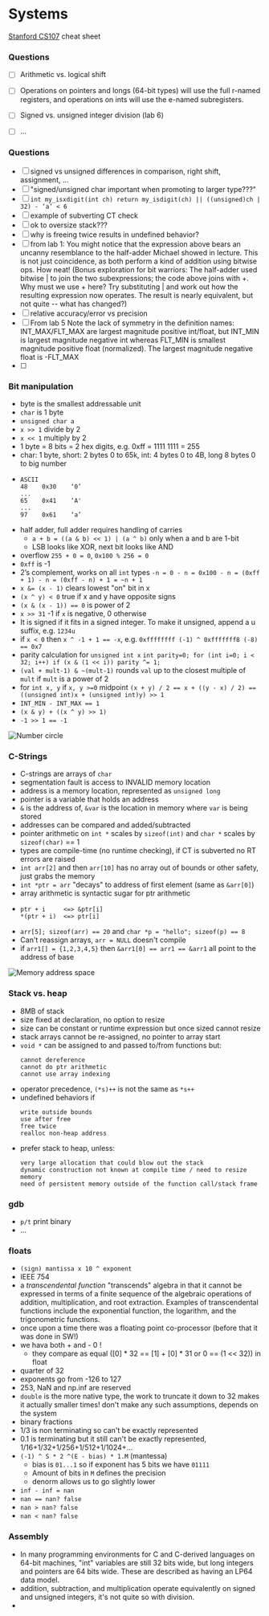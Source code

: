 # Systems
[Stanford CS107](http://cs107.stanford.edu/) cheat sheet

### Questions
- [ ] Arithmetic vs. logical shift
- [ ] Operations on pointers and longs (64-bit types) will use the full r-named registers, and operations on ints will use the e-named subregisters.
- [ ] Signed vs. unsigned integer division (lab 6)
- [ ] ...


### Questions
- [ ] signed vs unsigned differences in comparison, right shift, assignment, ...
- [ ] "signed/unsigned char important when promoting to larger type???"
- [ ] `int my_isxdigit(int ch) return my_isdigit(ch) || ((unsigned)ch | 32) - ‘a’ < 6`
- [ ] example of subverting CT check
- [ ] ok to oversize stack???
- [ ] why is freeing twice results in undefined behavior?
- [ ] from lab 1: You might notice that the expression above bears an uncanny resemblance to the half-adder Michael showed in lecture. This is not just coincidence, as both perform a kind of addition using bitwise ops. How neat! (Bonus exploration for bit warriors: The half-adder used bitwise | to join the two subexpressions; the code above joins with +. Why must we use + here? Try substituting | and work out how the resulting expression now operates. The result is nearly equivalent, but not quite -- what has changed?)
- [ ] relative accuracy/error vs precision
- [ ] From lab 5 Note the lack of symmetry in the definition names: INT_MAX/FLT_MAX are largest magnitude positive int/float, but INT_MIN is largest magnitude negative int whereas FLT_MIN is smallest magnitude positive float (normalized). The largest magnitude negative float is -FLT_MAX
- [ ] 

### Bit manipulation
- byte is the smallest addressable unit
- `char` is 1 byte
- `unsigned char a`
- `x >> 1` divide by 2
- `x << 1` multiply by 2
- 1 byte = 8 bits = 2 hex digits, e.g. 0xff = 1111 1111 = 255
- char: 1 byte, short: 2 bytes 0 to 65k, int: 4 bytes 0 to 4B, long 8 bytes 0 to big number
-
	```
	ASCII
	48    0x30    ‘0’
	...
	65    0x41    ‘A'
	...
	97    0x61    ‘a’
	```
- half adder, full adder requires handling of carries
	- `a + b = ((a & b) << 1) | (a ^ b)` only when a and b are 1-bit
	- LSB looks like XOR, next bit looks like AND
- overflow `255 + 0 = 0`, `0x100 % 256 = 0`
- `0xff` is -1
- 2’s complement, works on all `int` types  `-n = 0 - n = 0x100 - n = (0xff + 1) - n = (0xff - n) + 1 = ~n + 1`
- `x &= (x - 1)` clears lowest "on" bit in x
- `(x ^ y) < 0` true if x and y have opposite signs
- `(x & (x - 1)) == 0` is power of 2
- `x >> 31` -1 if `x` is negative, 0 otherwise
- It is signed if it fits in a signed integer. To make it unsigned, append a u suffix, e.g. `1234u`
- if `x < 0` then `x ^ -1 + 1 == -x`, e.g. `0xffffffff (-1) ^ 0xfffffff8 (-8) == 0x7`
- parity calculation for `unsigned int x` `int parity=0; for (int i=0; i < 32; i++) if (x & (1 << i)) parity ^= 1;`
- `(val + mult-1) & ~(mult-1)` rounds `val` up to the closest multiple of `mult` if `mult` is a power of 2
- for `int x, y` if `x, y >=0` midpoint `(x + y) / 2 == x + ((y - x) / 2) == ((unsigned int)x + (unsigned int)y) >> 1`
- `INT_MIN - INT_MAX == 1`
- `(x & y) + ((x ^ y) >> 1)`
- `-1 >> 1 == -1`

![Number circle](https://ilyasbek.files.wordpress.com/2011/06/num_clk-21.gif?w=438&zoom=2)

### C-Strings
- C-strings are arrays of `char`
- segmentation fault is access to INVALID memory location
- address is a memory location, represented as `unsigned long`
- pointer is a variable that holds an address
- `&` is the address of, `&var` is the location in memory where `var` is being stored
- addresses can be compared and added/subtracted
- pointer arithmetic on `int *` scales by `sizeof(int)` and `char *` scales by `sizeof(char)` == 1
- types are compile-time (no runtime checking), if CT is subverted no RT errors are raised
- `int arr[2]` and then `arr[10]` has no array out of bounds or other safety, just grabs the memory
- `int *ptr = arr` "decays" to address of first element (same as `&arr[0]`)
- array arithmetic is syntactic sugar for ptr arithmetic
- 
	```
	ptr + i 	<=> &ptr[i]
	*(ptr + i) 	<=> ptr[i]
	```
- `arr[5]; sizeof(arr) == 20` and `char *p = "hello"; sizeof(p) == 8`
- Can't reassign arrays, `arr = NULL` doesn't compile
- if `arr1[] = {1,2,3,4,5}` then `&arr1[0] == arr1 == &arr1` all point to the address of base

![Memory address space](https://i.stack.imgur.com/CvITh.png)

### Stack vs. heap
- 8MB of stack
- size fixed at declaration, no option to resize
- size can be constant or runtime expression but once sized cannot resize
- stack arrays cannot be re-assigned, no pointer to array start
- `void *` can be assigned to and passed to/from functions but:
	```
	cannot dereference
	cannot do ptr arithmetic
	cannot use array indexing
	```
- operator precedence, `(*s)++` is not the same as `*s++`
- undefined behaviors if
	```
	write outside bounds
	use after free
	free twice
	realloc non-heap address
	```
- prefer stack to heap, unless:
	```
	very large allocation that could blow out the stack
	dynamic construction not known at compile time / need to resize memory
	need of persistent memory outside of the function call/stack frame
	```

### gdb
- `p/t` print binary
- ...

### floats
- `(sign) mantissa x 10 ^ exponent`
- IEEE 754
- a *transcendental function* "transcends" algebra in that it cannot be expressed in terms of a finite sequence of the algebraic operations of addition, multiplication, and root extraction. Examples of transcendental functions include the exponential function, the logarithm, and the trigonometric functions.
- once upon a time there was a floating point co-processor (before that it was done in SW!)
- we hava both + and - 0 !
	- they compare as equal ([0] * 32 == [1] + [0] * 31 or 0 == (1 << 32)) in float
- quarter of 32
- exponents go from -126 to 127
- 253, NaN and np.inf are reserved
- `double` is the more native type, the work to truncate it down to 32 makes it actually smaller times! don't make any such assumptions, depends on the system
- binary fractions
- 1/3 is non terminating so can't be exactly represented
- 0.1 is terminating but it still can't be exactly represented, 1/16+1/32+1/256+1/512+1/1024+...
- `(-1) ^ S * 2 ^(E - bias) * 1.M` (mantessa)
	- bias is `01...1` so if exponent has 5 bits we have `01111`
	- Amount of bits in `M` defines the precision
	- denorm allows us to go slightly lower
- `inf - inf = nan`
- `nan == nan? false`
- `nan > nan? false`
- `nan < nan? false`

### Assembly
- In many programming environments for C and C-derived languages on 64-bit machines, "int" variables are still 32 bits wide, but long integers and pointers are 64 bits wide. These are described as having an LP64 data model.
- addition, subtraction, and multiplication operate equivalently on signed and unsigned integers, it's not quite so with division.
- 
